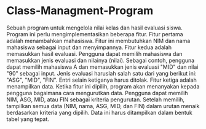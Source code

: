 # Class-Managment-Program
Sebuah program untuk mengelola nilai kelas dan hasil evaluasi siswa. Program ini perlu mengimplementasikan beberapa fitur. Fitur pertama adalah menambahkan mahasiswa. Fitur ini membutuhkan NIM dan nama mahasiswa sebagai input dan menyimpannya. Fitur kedua adalah memasukkan hasil evaluasi. Pengguna dapat memilih mahasiswa dan memasukkan jenis evaluasi dan nilainya (nilai). Sebagai contoh, pengguna dapat memilih mahasiswa A dan memasukkan jenis evaluasi "MID" dan nilai "90" sebagai input. Jenis evaluasi haruslah salah satu dari yang berikut ini: "ASG", "MID", "FIN". Entri selain ketiganya harus ditolak. Fitur ketiga adalah menampilkan data. Ketika fitur ini dipilih, program akan menanyakan kepada pengguna bagaimana cara mengurutkan data. Pengguna dapat memilih NIM, ASG, MID, atau FIN sebagai kriteria pengurutan. Setelah memilih, tampilkan semua data (NIM, nama, ASG, MID, dan FIN) dalam urutan menaik berdasarkan kriteria yang dipilih. Data ini harus ditampilkan dalam bentuk tabel yang tepat.
